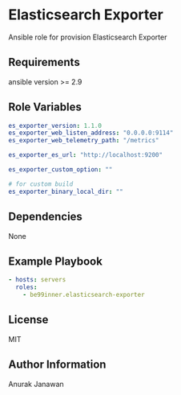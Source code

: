 # Elasticsearch Exporter

Ansible role for provision Elasticsearch Exporter

## Requirements

ansible version >= 2.9

## Role Variables

```yaml
es_exporter_version: 1.1.0
es_exporter_web_listen_address: "0.0.0.0:9114"
es_exporter_web_telemetry_path: "/metrics"

es_exporter_es_url: "http://localhost:9200"

es_exporter_custom_option: ""

# for custom build
es_exporter_binary_local_dir: ""
```

## Dependencies

None

## Example Playbook

```yaml
- hosts: servers
  roles:
    - be99inner.elasticsearch-exporter
```

## License

MIT

## Author Information

Anurak Janawan
